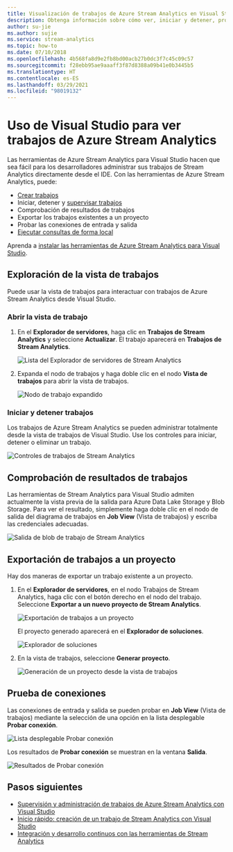 ```yaml
---
title: Visualización de trabajos de Azure Stream Analytics en Visual Studio
description: Obtenga información sobre cómo ver, iniciar y detener, probar conexiones, comprobar los resultados y exportar los trabajos de Azure Stream Analytics con Visual Studio.
author: su-jie
ms.author: sujie
ms.service: stream-analytics
ms.topic: how-to
ms.date: 07/10/2018
ms.openlocfilehash: 4b568fa8d9e2fb8bd00acb27b0dc3f7c45c09c57
ms.sourcegitcommit: f28ebb95ae9aaaff3f87d8388a09b41e0b3445b5
ms.translationtype: HT
ms.contentlocale: es-ES
ms.lasthandoff: 03/29/2021
ms.locfileid: "98019132"
---
```

# <a name="use-visual-studio-to-view-azure-stream-analytics-jobs"></a>Uso de Visual Studio para ver trabajos de Azure Stream Analytics

Las herramientas de Azure Stream Analytics para Visual Studio hacen que sea fácil para los desarrolladores administrar sus trabajos de Stream Analytics directamente desde el IDE. Con las herramientas de Azure Stream Analytics, puede:
- [Crear trabajos](stream-analytics-quick-create-vs.md)
- Iniciar, detener y [supervisar trabajos](stream-analytics-monitor-jobs-use-vs.md)
- Comprobación de resultados de trabajos
- Exportar los trabajos existentes a un proyecto
- Probar las conexiones de entrada y salida
- [Ejecutar consultas de forma local](stream-analytics-vs-tools-local-run.md)

Aprenda a [instalar las herramientas de Azure Stream Analytics para Visual Studio](stream-analytics-tools-for-visual-studio-install.md).

## <a name="explore-the-job-view"></a>Exploración de la vista de trabajos

Puede usar la vista de trabajos para interactuar con trabajos de Azure Stream Analytics desde Visual Studio.

### <a name="open-the-job-view"></a>Abrir la vista de trabajo

1. En el **Explorador de servidores**, haga clic en **Trabajos de Stream Analytics** y seleccione **Actualizar**. El trabajo aparecerá en **Trabajos de Stream Analytics**.

    ![Lista del Explorador de servidores de Stream Analytics](./media/stream-analytics-vs-tools/stream-analytics-tools-for-vs-list-jobs-01.png)

2. Expanda el nodo de trabajos y haga doble clic en el nodo **Vista de trabajos** para abrir la vista de trabajos.
    
   ![Nodo de trabajo expandido](./media/stream-analytics-vs-tools/stream-analytics-tools-for-vs-job-view-01.png)

### <a name="start-and-stop-jobs"></a>Iniciar y detener trabajos

Los trabajos de Azure Stream Analytics se pueden administrar totalmente desde la vista de trabajos de Visual Studio. Use los controles para iniciar, detener o eliminar un trabajo.
    
   ![Controles de trabajos de Stream Analytics](./media/stream-analytics-vs-tools/azure-stream-analytics-job-view-controls.png)

## <a name="check-job-results"></a>Comprobación de resultados de trabajos

Las herramientas de Stream Analytics para Visual Studio admiten actualmente la vista previa de la salida para Azure Data Lake Storage y Blob Storage. Para ver el resultado, simplemente haga doble clic en el nodo de salida del diagrama de trabajos en **Job View** (Vista de trabajos) y escriba las credenciales adecuadas.

   ![Salida de blob de trabajo de Stream Analytics](./media/stream-analytics-vs-tools/stream-analytics-blob-preview.png)

## <a name="export-jobs-to-a-project"></a>Exportación de trabajos a un proyecto

Hay dos maneras de exportar un trabajo existente a un proyecto.

1. En el **Explorador de servidores**, en el nodo Trabajos de Stream Analytics, haga clic con el botón derecho en el nodo del trabajo. Seleccione **Exportar a un nuevo proyecto de Stream Analytics**.
    
   ![Exportación de trabajos a un proyecto](./media/stream-analytics-vs-tools/stream-analytics-tools-for-vs-export-job-01.png)
    
    El proyecto generado aparecerá en el **Explorador de soluciones**.
    
   ![Explorador de soluciones](./media/stream-analytics-vs-tools/stream-analytics-tools-for-vs-export-job-02.png)

2. En la vista de trabajos, seleccione **Generar proyecto**.
    
   ![Generación de un proyecto desde la vista de trabajos](./media/stream-analytics-vs-tools/stream-analytics-tools-for-vs-export-job-03.png)

## <a name="test-connections"></a>Prueba de conexiones

Las conexiones de entrada y salida se pueden probar en **Job View** (Vista de trabajos) mediante la selección de una opción en la lista desplegable **Probar conexión**.

   ![Lista desplegable Probar conexión](./media/stream-analytics-vs-tools/stream-analytics-test-connection-dropdown.png)

Los resultados de **Probar conexión** se muestran en la ventana **Salida**.

   ![Resultados de Probar conexión](./media/stream-analytics-vs-tools/stream-analytics-test-connection-results.png)

## <a name="next-steps"></a>Pasos siguientes

* [Supervisión y administración de trabajos de Azure Stream Analytics con Visual Studio](stream-analytics-monitor-jobs-use-vs.md)
* [Inicio rápido: creación de un trabajo de Stream Analytics con Visual Studio](stream-analytics-quick-create-vs.md)
* [Integración y desarrollo continuos con las herramientas de Stream Analytics](stream-analytics-tools-for-visual-studio-cicd.md)
